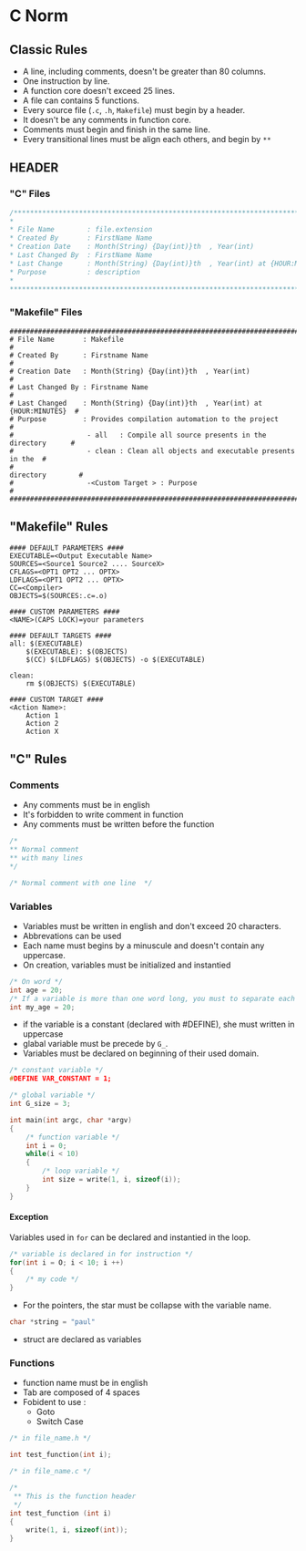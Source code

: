 # C Norm
## Classic Rules
* A line, including comments, doesn't be greater than 80 columns.
* One instruction by line.
* A function core doesn't exceed 25 lines.
* A file can contains 5 functions.
* Every source file (```.c```, ```.h```, ```Makefile```) must begin by a header.
* It doesn't be any comments in function core.
* Comments must begin and finish in the same line.
* Every transitional lines must be align each others, and begin by ```**```

## HEADER
### "C" Files
~~~ c
/******************************************************************************
*
* File Name        : file.extension
* Created By       : FirstName Name
* Creation Date    : Month(String) {Day(int)}th  , Year(int)
* Last Changed By  : FirstName Name
* Last Change      : Month(String) {Day(int)}th  , Year(int) at {HOUR:MINUTES}
* Purpose          : description
*
*******************************************************************************/
~~~
### "Makefile" Files
~~~ gherkin
################################################################################
# File Name       : Makefile                                                   #
# Created By      : Firstname Name                                             #
# Creation Date   : Month(String) {Day(int)}th  , Year(int)                    #
# Last Changed By : Firstname Name                                             #
# Last Changed    : Month(String) {Day(int)}th  , Year(int) at {HOUR:MINUTES}  #
# Purpose         : Provides compilation automation to the project             #
#                  - all   : Compile all source presents in the directory      #
#                  - clean : Clean all objects and executable presents in the  #
#                                                             directory        #
#                  -<Custom Target > : Purpose                                 #
################################################################################
~~~

## "Makefile" Rules
~~~ gherkin
#### DEFAULT PARAMETERS ####
EXECUTABLE=<Output Executable Name> 
SOURCES=<Source1 Source2 .... SourceX>
CFLAGS=<OPT1 OPT2 ... OPTX> 
LDFLAGS=<OPT1 OPT2 ... OPTX> 
CC=<Compiler> 
OBJECTS=$(SOURCES:.c=.o)  

#### CUSTOM PARAMETERS ####
<NAME>(CAPS LOCK)=your parameters

#### DEFAULT TARGETS ####
all: $(EXECUTABLE)
    $(EXECUTABLE): $(OBJECTS)
    $(CC) $(LDFLAGS) $(OBJECTS) -o $(EXECUTABLE)

clean:
    rm $(OBJECTS) $(EXECUTABLE)

#### CUSTOM TARGET ####
<Action Name>:
    Action 1
    Action 2
    Action X
~~~
## "C" Rules
### Comments
* Any comments must be in english
* It's forbidden to write comment in function
* Any comments must be written before the function

~~~ c
/*
** Normal comment
** with many lines
*/

/* Normal comment with one line  */
~~~

### Variables
* Variables must be written in english and don't exceed 20 characters.
* Abbrevations can be used
* Each name must begins by a minuscule and doesn't contain any uppercase.
* On creation, variables must be initialized and instantied

~~~ c
/* On word */
int age = 20;
/* If a variable is more than one word long, you must to separate each with '_' */
int my_age = 20;
~~~

* if the variable is a constant (declared with #DEFINE), she must written in uppercase
* glabal variable must be precede by ```G_```.
* Variables must be declared on beginning of their used domain.

~~~ c
/* constant variable */
#DEFINE VAR_CONSTANT = 1;

/* global variable */
int G_size = 3;

int main(int argc, char *argv)
{
    /* function variable */
    int i = 0;
    while(i < 10)
    {
        /* loop variable */
        int size = write(1, i, sizeof(i));
    }
}
~~~

#### Exception
Variables used in ```for``` can be declared and instantied in the loop.

~~~ c
/* variable is declared in for instruction */
for(int i = O; i < 10; i ++)
{
    /* my code */
}
~~~

* For the pointers, the star must be collapse with the variable name.

~~~ c
char *string = "paul"
~~~
* struct are declared as variables

### Functions
* function name must be in english
* Tab are composed of 4 spaces
* Fobident to use :
    * Goto
    * Switch Case

~~~ c
/* in file_name.h */

int test_function(int i);

/* in file_name.c */

/*
 ** This is the function header
 */
int test_function (int i)
{
    write(1, i, sizeof(int));
}
~~~

